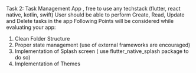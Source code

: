 Task 2:
Task Management App , free to use any techstack (flutter,
react native, kotlin, swift)
User should be able to perform Create, Read, Update and
Delete tasks in the app
Following Points will be considered while evaluating your app:
1. Clean Folder Structure
2. Proper state management (use of external frameworks are
encouraged)
3. Implementation of Splash screen ( use flutter_native_splash
package to do so)
4. Implementation of Themes
